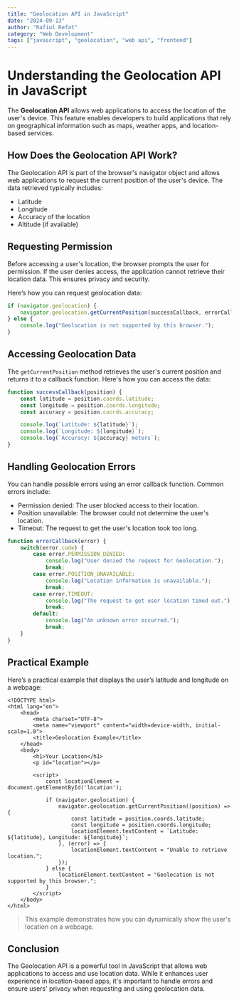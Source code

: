 ```yaml
---
title: "Geolocation API in JavaScript"
date: "2024-09-13"
author: "Rafiul Refat"
category: "Web Development"
tags: ["javascript", "geolocation", "web api", "frontend"]
---
```


# Understanding the Geolocation API in JavaScript

The **Geolocation API** allows web applications to access the location of the user's device. This feature enables developers to build applications that rely on geographical information such as maps, weather apps, and location-based services.

## How Does the Geolocation API Work?

The Geolocation API is part of the browser's navigator object and allows web applications to request the current position of the user's device. The data retrieved typically includes:
- Latitude
- Longitude
- Accuracy of the location
- Altitude (if available)

## Requesting Permission

Before accessing a user's location, the browser prompts the user for permission. If the user denies access, the application cannot retrieve their location data. This ensures privacy and security.

Here’s how you can request geolocation data:

```javascript
if (navigator.geolocation) {
    navigator.geolocation.getCurrentPosition(successCallback, errorCallback);
} else {
    console.log("Geolocation is not supported by this browser.");
}
```

## Accessing Geolocation Data
The `getCurrentPosition` method retrieves the user's current position and returns it to a callback function. Here's how you can access the data:

```javascript
function successCallback(position) {
    const latitude = position.coords.latitude;
    const longitude = position.coords.longitude;
    const accuracy = position.coords.accuracy;

    console.log(`Latitude: ${latitude}`);
    console.log(`Longitude: ${longitude}`);
    console.log(`Accuracy: ${accuracy} meters`);
}
```
## Handling Geolocation Errors
You can handle possible errors using an error callback function. Common errors include:
- Permission denied: The user blocked access to their location.
- Position unavailable: The browser could not determine the user's location.
- Timeout: The request to get the user's location took too long.

```javascript
function errorCallback(error) {
    switch(error.code) {
        case error.PERMISSION_DENIED:
            console.log("User denied the request for Geolocation.");
            break;
        case error.POSITION_UNAVAILABLE:
            console.log("Location information is unavailable.");
            break;
        case error.TIMEOUT:
            console.log("The request to get user location timed out.");
            break;
        default:
            console.log("An unknown error occurred.");
            break;
    }
}
```

## Practical Example
Here’s a practical example that displays the user’s latitude and longitude on a webpage:

```code
<!DOCTYPE html>
<html lang="en">
    <head>
        <meta charset="UTF-8">
        <meta name="viewport" content="width=device-width, initial-scale=1.0">
        <title>Geolocation Example</title>
    </head>
    <body>
        <h1>Your Location</h1>
        <p id="location"></p>

        <script>
            const locationElement = document.getElementById('location');

            if (navigator.geolocation) {
                navigator.geolocation.getCurrentPosition((position) => {
                    const latitude = position.coords.latitude;
                    const longitude = position.coords.longitude;
                    locationElement.textContent = `Latitude: ${latitude}, Longitude: ${longitude}`;
                }, (error) => {
                    locationElement.textContent = "Unable to retrieve location.";
                });
            } else {
                locationElement.textContent = "Geolocation is not supported by this browser.";
            }
        </script>
    </body>
</html>
```
> This example demonstrates how you can dynamically show the user's location on a webpage.

## Conclusion
The Geolocation API is a powerful tool in JavaScript that allows web applications to access and use location data. While it enhances user experience in location-based apps, it's important to handle errors and ensure users' privacy when requesting and using geolocation data.
